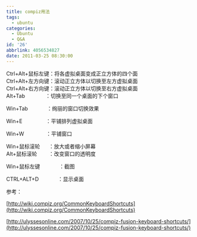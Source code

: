 ```yaml
---
title: compiz用法
tags:
  - ubuntu
categories:
  - Ubuntu
  - Q&A
id: '26'
abbrlink: 4056534827
date: 2011-03-25 08:30:00
---
```


Ctrl+Alt+鼠标左键：将各虚拟桌面变成正立方体的四个面  
Ctrl+Alt+左方向键：滚动正立方体以切换至左方虚拟桌面  
Ctrl+Alt+右方向键：滚动正立方体以切换至右方虚拟桌面  
Alt+Tab              ：切换至同一个桌面的下个窗口

Win+Tab             ：绚丽的窗口切换效果

Win+E                ：平铺排列虚拟桌面

Win+W               ：平铺窗口

Win+鼠标滚轮      ：放大或者缩小屏幕  
Alt+鼠标滚轮        ：改变窗口的透明度  

Win+鼠标左键             ：截图

CTRL+ALT+D             ：显示桌面  
  

参考：

[http://wiki.compiz.org/CommonKeyboardShortcuts](http://wiki.compiz.org/CommonKeyboardShortcuts)

[http://ulyssesonline.com/2007/10/25/compiz-fusion-keyboard-shortcuts/](http://ulyssesonline.com/2007/10/25/compiz-fusion-keyboard-shortcuts/)